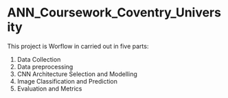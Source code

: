 # ANN_Coursework_Coventry_University

This project is Worflow in carried out in five parts:

1. Data Collection
2. Data preprocessing
3. CNN Architecture Selection and Modelling
4. Image Classification and Prediction
5. Evaluation and Metrics
